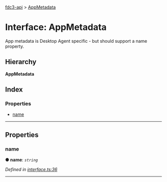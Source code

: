 [fdc3-api](../README.md) > [AppMetadata](../interfaces/appmetadata.md)

# Interface: AppMetadata

App metadata is Desktop Agent specific - but should support a name property.

## Hierarchy

**AppMetadata**

## Index

### Properties

* [name](appmetadata.md#name)

---

## Properties

<a id="name"></a>

###  name

**● name**: *`string`*

*Defined in [interface.ts:36](/src/interface.ts#L36)*

___

